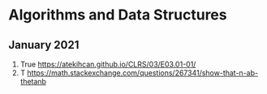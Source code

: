 Algorithms and Data Structures
============
January 2021
------------
1. True https://atekihcan.github.io/CLRS/03/E03.01-01/  
2. T https://math.stackexchange.com/questions/267341/show-that-n-ab-thetanb
